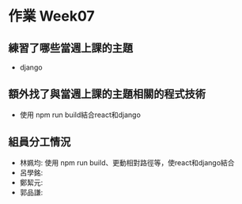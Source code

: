 # 作業 Week07
## 練習了哪些當週上課的主題
- django
## 額外找了與當週上課的主題相關的程式技術
- 使用 npm run build結合react和django
## 組員分工情況

- 林姵均: 使用 npm run build、更動相對路徑等，使react和django結合
- 呂學銘: 
- 鄭絜元: 
- 郭品謙: 